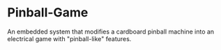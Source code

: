 # Pinball-Game
An embedded system that modifies a cardboard pinball machine into an electrical game with "pinball-like" features. 
